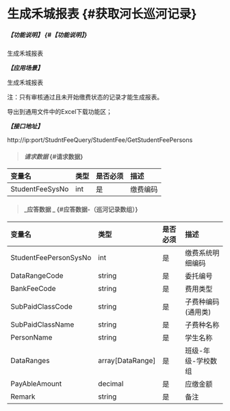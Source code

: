 # 生成禾城报表 {#获取河长巡河记录}

##### _【功能说明】_ {#【功能说明】}

生成禾城报表

_**【应用场景】**_

生成禾城报表

注：只有审核通过且未开始缴费状态的记录才能生成报表。

导出到通用文件中的Excel下载功能区；



_**【接口地址】**_

http://ip:port/StudntFeeQuery/StudentFee/GetStudentFeePersons

> #### _请求数据_ {#请求数据}

| 变量名 | 类型 | 是否必须 | 描述 |
| :--- | :--- | :--- | :--- |
| StudentFeeSysNo | int | 是 | 缴费编码 |


> #### _应答数据 _ {#应答数据-（巡河记录数组）}

| 变量名 | 类型 | 是否必须 | 描述 |
| :--- | :--- | :--- | :--- |
| StudentFeePersonSysNo | int | 是 | 缴费系统明细编码 |
| DataRangeCode| string| 是 | 委托编号|
| BankFeeCode| string| 是 | 费用类型|
| SubPaidClassCode | string| 是 | 子费种编码\(通用类\) |
| SubPaidClassName | string | 是 | 子费种名称 |
| PersonName| string| 是 | 学生名称 |
| DataRanges| array[DataRange]| 是 | 班级-年级-学校数组 |
| PayAbleAmount| decimal| 是 | 应缴金额 |
| Remark| string| 是 | 备注 |
